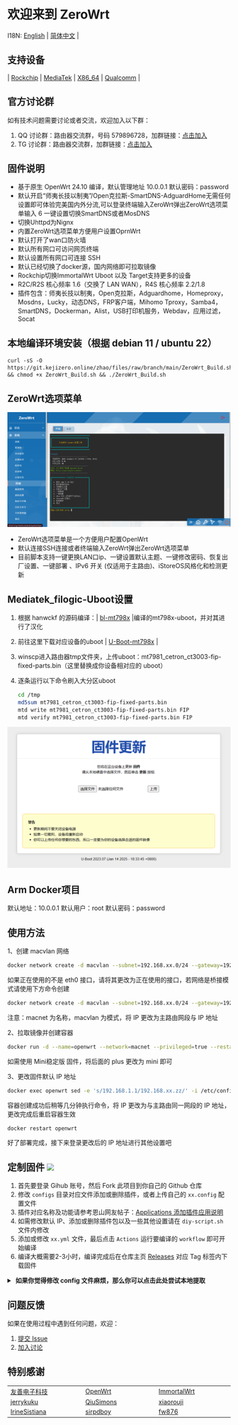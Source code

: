 # 欢迎来到 ZeroWrt

I18N: [English](README_EN.md) | [简体中文](README.md) |

## 支持设备 

| [Rockchip](https://github.com/oppen321/OpenWrt-Action/releases) | [MediaTek](https://github.com/oppen321/OpenWrt-Action/releases) | [X86_64](https://github.com/oppen321/OpenWrt-Action/releases) | [Qualcomm](https://github.com/oppen321/OpenWrt-Action/releases) | 

## 官方讨论群

如有技术问题需要讨论或者交流，欢迎加入以下群：

1. QQ 讨论群：路由器交流群，号码 579896728，加群链接：[点击加入](https://qm.qq.com/q/oe4EAtvPIO "路由器交流群")
2. TG 讨论群：路由器交流群，加群链接：[点击加入](https://t.me/kejizero "路由器交流群")

## 固件说明
- 基于原生 OpenWrt 24.10 编译，默认管理地址 10.0.0.1   默认密码：password
- 默认开启“师夷长技以制夷”/Open克拉斯-SmartDNS-AdguardHome无需任何设置即可体验完美国内外分流,可以登录终端输入ZeroWrt弹出ZeroWrt选项菜单输入 6 一键设置切换SmartDNS或者MosDNS
- 切换Uhttpd为Nignx
- 内置ZeroWrt选项菜单方便用户设置OprnWrt
- 默认打开了wan口防火墙
- 默认所有网口可访问网页终端
- 默认设置所有网口可连接 SSH
- 默认已经切换了docker源，国内网络即可拉取镜像
- Rockchip切换ImmortalWrt Uboot 以及 Target支持更多的设备
- R2C/R2S 核心频率 1.6（交换了 LAN WAN），R4S 核心频率 2.2/1.8
- 插件包含：师夷长技以制夷，Open克拉斯，Adguardhome，Homeproxy，Mosdns，Lucky，动态DNS，FRP客户端，Mihomo Tproxy，Samba4，SmartDNS，Dockerman，Alist，USB打印机服务，Webdav，应用过滤，Socat

## 本地编译环境安装（根据 debian 11 / ubuntu 22）

   ```shell
   curl -sS -O https://git.kejizero.online/zhao/files/raw/branch/main/ZeroWrt_Build.sh && chmod +x ZeroWrt_Build.sh && ./ZeroWrt_Build.sh
   ```
        
## ZeroWrt选项菜单
 ![脚本菜单](images/01.png)
- ZeroWrt选项菜单是一个方便用户配置OpenWrt
- 默认连接SSH连接或者终端输入ZeroWrt弹出ZeroWrt选项菜单
- 目前脚本支持一键更换LAN口ip、一键设置默认主题、一键修改密码、恢复出厂设置、一键部署 、IPv6 开关 (仅适用于主路由)、iStoreOS风格化和检测更新

## Mediatek_filogic-Uboot设置
1. 根据 hanwckf 的源码编译：| [bl-mt798x](https://github.com/hanwckf/bl-mt798x) |编译的mt798x-uboot，并对其进行了汉化
2. 前往这里下载对应设备的uboot | [U-Boot-mt798x](https://github.com/oppen321/ZeroWrt/releases/tag/U-Boot-mt798x) |
3. winscp进入路由器tmp文件夹，上传uboot：mt7981_cetron_ct3003-fip-fixed-parts.bin（这里替换成你设备相对应的 uboot）
4. 逐条运行以下命令刷入大分区uboot

   ```bash
   cd /tmp
   md5sum mt7981_cetron_ct3003-fip-fixed-parts.bin
   mtd write mt7981_cetron_ct3003-fip-fixed-parts.bin FIP
   mtd verify mt7981_cetron_ct3003-fip-fixed-parts.bin FIP
   ```
![Uboot示例](images/02.png)

## Arm Docker项目
默认地址：10.0.0.1 默认用户：root 默认密码：password

## 使用方法
1、创建 macvlan 网络
```bash
docker network create -d macvlan --subnet=192.168.xx.0/24 --gateway=192.168.xx.yy -o parent=eth0 macnet
```

如果正在使用的不是 eth0 接口，请将其更改为正在使用的接口，若网络是桥接模式请使用下方命令创建

```bash
docker network create -d macvlan --subnet=192.168.xx.0/24 --gateway=192.168.xx.yy -o parent=br-lan macnet
```
注意：macnet 为名称，macvlan 为模式，将 IP 更改为主路由网段与 IP 地址

2、拉取镜像并创建容器
```bash
docker run -d --name=openwrt --network=macnet --privileged=true --restart=always --ulimit nofile=16384:65536 -v /lib/modules/$(uname -r):/lib/modules/$(uname -r) zhaoweiwen123/openwrt-aarch64:plus
```

如需使用 Mini稳定版 固件，将后面的 plus 更改为 mini 即可

3、更改固件默认 IP 地址

```bash
docker exec openwrt sed -e 's/192.168.1.1/192.168.xx.zz/' -i /etc/config/network
```

容器创建成功后稍等几分钟执行命令，将 IP 更改为与主路由同一网段的 IP 地址，更改完成后重启容器生效
```bash
docker restart openwrt
```
好了部署完成，接下来登录更改后的 IP 地址进行其他设置吧

## 定制固件 [![](https://img.shields.io/badge/-项目基本编译教程-FFFFFF.svg)](#定制固件-)
1. 首先要登录 Gihub 账号，然后 Fork 此项目到你自己的 Github 仓库
2. 修改 `configs` 目录对应文件添加或删除插件，或者上传自己的 `xx.config` 配置文件
3. 插件对应名称及功能请参考恩山网友帖子：[Applications 添加插件应用说明](https://www.right.com.cn/forum/thread-3682029-1-1.html)
4. 如需修改默认 IP、添加或删除插件包以及一些其他设置请在 `diy-script.sh` 文件内修改
5. 添加或修改 `xx.yml` 文件，最后点击 `Actions` 运行要编译的 `workflow` 即可开始编译
6. 编译大概需要2-3小时，编译完成后在仓库主页 [Releases](https://github.com/oppen321/ZeroWrt/releases) 对应 Tag 标签内下载固件
<details>
<summary><b>&nbsp;如果你觉得修改 config 文件麻烦，那么你可以点击此处尝试本地提取</b></summary>

1. 首先装好 Linux 系统，推荐 Debian 11 或 Ubuntu LTS

2. 安装编译依赖环境

   ```bash
   sudo apt update -y
   sudo apt full-upgrade -y
   sudo apt install -y ack antlr3 asciidoc autoconf automake autopoint binutils bison build-essential \
   bzip2 ccache clang cmake cpio curl device-tree-compiler flex gawk gcc-multilib g++-multilib gettext \
   genisoimage git gperf haveged help2man intltool libc6-dev-i386 libelf-dev libfuse-dev libglib2.0-dev \
   libgmp3-dev libltdl-dev libmpc-dev libmpfr-dev libncurses5-dev libncursesw5-dev libpython3-dev \
   libreadline-dev libssl-dev libtool llvm lrzsz msmtp ninja-build p7zip p7zip-full patch pkgconf \
   python3 python3-pyelftools python3-setuptools qemu-utils rsync scons squashfs-tools subversion \
   swig texinfo uglifyjs upx-ucl unzip vim wget xmlto xxd zlib1g-dev
   ```

3. 下载源代码，更新 feeds 并安装到本地

   ```bash
   git clone https://git.openwrt.org/openwrt/openwrt.git
   cd openwrt
   ./scripts/feeds update -a
   ./scripts/feeds install -a
   ```

4. 复制 diy-script.sh 文件内所有内容到命令行，添加自定义插件和自定义设置

5. 命令行输入 `make menuconfig` 选择配置，选好配置后导出差异部分到 seed.config 文件

   ```bash
   make defconfig
   ./scripts/diffconfig.sh > seed.config
   ```

7. 命令行输入 `cat seed.config` 查看这个文件，也可以用文本编辑器打开

8. 复制 seed.config 文件内所有内容到 configs 目录对应文件中覆盖就可以了

   **如果看不懂编译界面可以参考 YouTube 视频：[软路由固件 OpenWrt 编译界面设置](https://www.youtube.com/watch?v=jEE_J6-4E3Y&list=WL&index=7)**
</details>


## 问题反馈

如果在使用过程中遇到任何问题，欢迎：
1. [提交 Issue](https://github.com/oppen321/ZeroWrt/issues)
2. [加入讨论](https://github.com/oppen321/ZeroWrt/discussions)

## 特别感谢

<table>
<tr>
<td width="200"><a href="https://www.friendlyarm.com" target="_blank">友善电子科技</a></td>
<td width="200"><a href="https://github.com/openwrt/openwrt" target="_blank">OpenWrt</a></td>
<td width="200"><a href="https://github.com/immortalwrt/immortalwrt" target="_blank">ImmortalWrt</a></td>
</tr>
<tr>
<td width="200"><a href="https://github.com/jerrykuku" target="_blank">jerrykuku</a></td>
<td width="200"><a href="https://github.com/QiuSimons" target="_blank">QiuSimons</a></td>
<td width="200"><a href="https://github.com/xiaorouji" target="_blank">xiaorouji</a></td>
</tr>
<tr>
<td width="200"><a href="https://github.com/IrineSistiana" target="_blank">IrineSistiana</a></td>
<td width="200"><a href="https://github.com/sirpdboy" target="_blank">sirpdboy</a></td>
<td width="200"><a href="https://github.com/fw876" target="_blank">fw876</a></td>
</tr>
</table>
